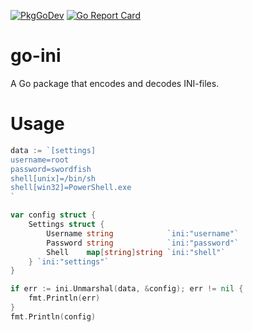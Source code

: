 [![PkgGoDev](https://pkg.go.dev/badge/git.sr.ht/~spc/go-ini)](https://pkg.go.dev/git.sr.ht/~spc/go-ini)
[![Go Report Card](https://goreportcard.com/badge/github.com/subpop/go-ini)](https://goreportcard.com/report/github.com/subpop/go-ini)

# go-ini

A Go package that encodes and decodes INI-files.

# Usage

```go
data := `[settings]
username=root
password=swordfish
shell[unix]=/bin/sh
shell[win32]=PowerShell.exe
`

var config struct {
    Settings struct {
        Username string            `ini:"username"`
        Password string            `ini:"password"`
        Shell    map[string]string `ini:"shell"`
    } `ini:"settings"`
}

if err := ini.Unmarshal(data, &config); err != nil {
    fmt.Println(err)
}
fmt.Println(config)
```
